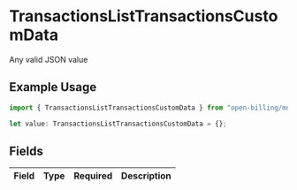 # TransactionsListTransactionsCustomData

Any valid JSON value

## Example Usage

```typescript
import { TransactionsListTransactionsCustomData } from "open-billing/models/operations";

let value: TransactionsListTransactionsCustomData = {};
```

## Fields

| Field       | Type        | Required    | Description |
| ----------- | ----------- | ----------- | ----------- |
